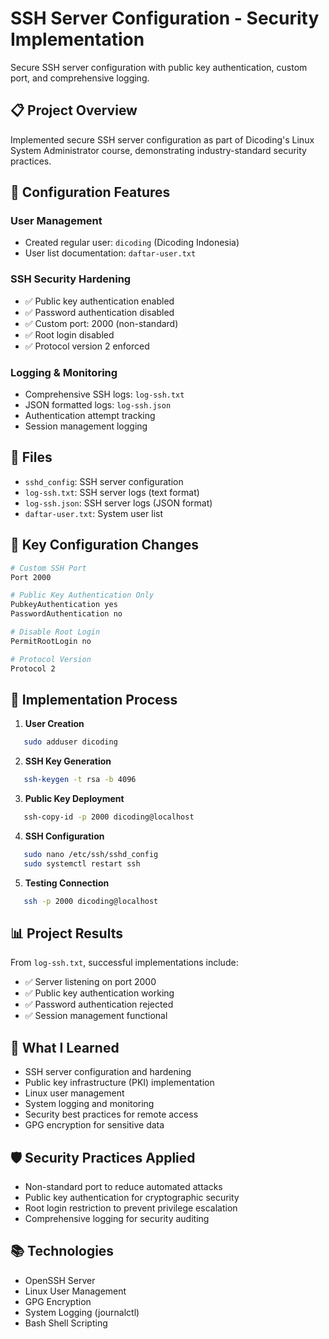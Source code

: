# SSH Server Configuration - Security Implementation

Secure SSH server configuration with public key authentication, custom port, and comprehensive logging.

## 📋 Project Overview

Implemented secure SSH server configuration as part of Dicoding's Linux System Administrator course, demonstrating industry-standard security practices.

## 🔐 Configuration Features

### User Management
- Created regular user: `dicoding` (Dicoding Indonesia)
- User list documentation: `daftar-user.txt`

### SSH Security Hardening
- ✅ Public key authentication enabled
- ✅ Password authentication disabled
- ✅ Custom port: 2000 (non-standard)
- ✅ Root login disabled
- ✅ Protocol version 2 enforced

### Logging & Monitoring
- Comprehensive SSH logs: `log-ssh.txt`
- JSON formatted logs: `log-ssh.json`
- Authentication attempt tracking
- Session management logging

## 📁 Files

- `sshd_config`: SSH server configuration
- `log-ssh.txt`: SSH server logs (text format)
- `log-ssh.json`: SSH server logs (JSON format)
- `daftar-user.txt`: System user list

## 🔑 Key Configuration Changes
```bash
# Custom SSH Port
Port 2000

# Public Key Authentication Only
PubkeyAuthentication yes
PasswordAuthentication no

# Disable Root Login
PermitRootLogin no

# Protocol Version
Protocol 2
```

## 🚀 Implementation Process

1. **User Creation**
```bash
   sudo adduser dicoding
```

2. **SSH Key Generation**
```bash
   ssh-keygen -t rsa -b 4096
```

3. **Public Key Deployment**
```bash
   ssh-copy-id -p 2000 dicoding@localhost
```

4. **SSH Configuration**
```bash
   sudo nano /etc/ssh/sshd_config
   sudo systemctl restart ssh
```

5. **Testing Connection**
```bash
   ssh -p 2000 dicoding@localhost
```

## 📊 Project Results

From `log-ssh.txt`, successful implementations include:
- ✅ Server listening on port 2000
- ✅ Public key authentication working
- ✅ Password authentication rejected
- ✅ Session management functional

## 🧠 What I Learned

- SSH server configuration and hardening
- Public key infrastructure (PKI) implementation
- Linux user management
- System logging and monitoring
- Security best practices for remote access
- GPG encryption for sensitive data

## 🛡️ Security Practices Applied

- Non-standard port to reduce automated attacks
- Public key authentication for cryptographic security
- Root login restriction to prevent privilege escalation
- Comprehensive logging for security auditing

## 📚 Technologies

- OpenSSH Server
- Linux User Management
- GPG Encryption
- System Logging (journalctl)
- Bash Shell Scripting
```
